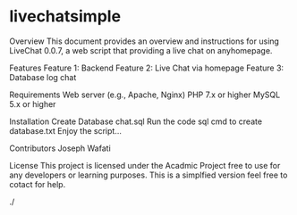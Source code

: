 # livechatsimple
Overview
This document provides an overview and instructions for using LiveChat 0.0.7, a web script that providing a live chat on anyhomepage.

Features
Feature 1: Backend
Feature 2: Live Chat via homepage
Feature 3: Database log chat

Requirements
Web server (e.g., Apache, Nginx)
PHP 7.x or higher
MySQL 5.x or higher


Installation
Create Database chat.sql
Run the code sql cmd to create database.txt
Enjoy the script...

Contributors
Joseph Wafati

License
This project is licensed under the Acadmic Project free to use for any developers or learning purposes. This is a simplfied
 version feel free to cotact for help.

./
